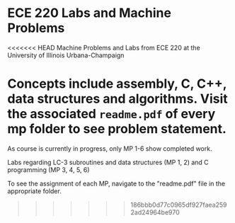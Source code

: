 # ECE 220 Labs and Machine Problems

<<<<<<< HEAD
Machine Problems and Labs from ECE 220 at the University of Illinois Urbana-Champaign

Concepts include assembly, C, C++, data structures and algorithms. Visit the associated `readme.pdf` of every mp folder to see problem statement.
=======
As course is currently in progress, only MP 1-6 show completed work.

Labs regarding LC-3 subroutines and data structures (MP 1, 2) and C programming (MP 3, 4, 5, 6)

To see the assignment of each MP, navigate to the "readme.pdf" file in the appropriate folder.
>>>>>>> 186bbb0d77c0965df927faea2592ad24964be970
